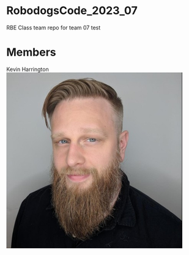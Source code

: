 # RobodogsCode_2023_07

RBE Class team repo for team 07 test

# Members



Kevin Harrington ![Kevin Harrington](image/kh_profile.jpeg)
